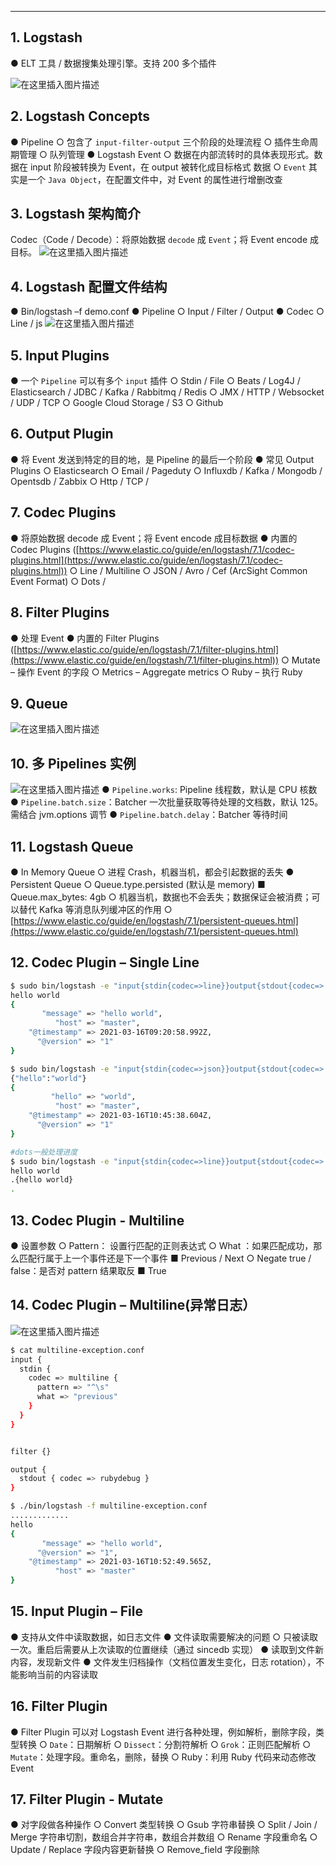 

-----
## 1. Logstash

● ELT 工具 / 数据搜集处理引擎。支持 200 多个插件

![在这里插入图片描述](https://img-blog.csdnimg.cn/20210316161248450.png?x-oss-process=image/watermark,type_ZmFuZ3poZW5naGVpdGk,shadow_10,text_aHR0cHM6Ly9ibG9nLmNzZG4ubmV0L3hpeGloYWhhbGVsZWhlaGU=,size_16,color_FFFFFF,t_70)
## 2. Logstash Concepts
● Pipeline
○ 包含了 `input-filter-output` 三个阶段的处理流程
○ 插件生命周期管理
○ 队列管理
● Logstash Event
○ 数据在内部流转时的具体表现形式。数据在 input 阶段被转换为 Event，在 output 被转化成目标格式
数据
○ `Event` 其实是一个 `Java Object`，在配置文件中，对 Event 的属性进行增删改查

## 3. Logstash 架构简介

Codec（Code / Decode）：将原始数据 `decode` 成 `Event`；将 Event encode 成目标。
![在这里插入图片描述](https://img-blog.csdnimg.cn/20210316161422177.png?x-oss-process=image/watermark,type_ZmFuZ3poZW5naGVpdGk,shadow_10,text_aHR0cHM6Ly9ibG9nLmNzZG4ubmV0L3hpeGloYWhhbGVsZWhlaGU=,size_16,color_FFFFFF,t_70)
## 4. Logstash 配置文件结构
● Bin/logstash –f demo.conf
● Pipeline
○ Input / Filter / Output
● Codec
○ Line / js
![在这里插入图片描述](https://img-blog.csdnimg.cn/2021031616145157.png?x-oss-process=image/watermark,type_ZmFuZ3poZW5naGVpdGk,shadow_10,text_aHR0cHM6Ly9ibG9nLmNzZG4ubmV0L3hpeGloYWhhbGVsZWhlaGU=,size_16,color_FFFFFF,t_70)
## 5. Input Plugins
● 一个 `Pipeline` 可以有多个 `input` 插件
○ Stdin / File
○ Beats / Log4J / Elasticsearch / JDBC / Kafka / Rabbitmq / Redis
○ JMX / HTTP / Websocket / UDP / TCP
○ Google Cloud Storage / S3
○ Github 

## 6. Output Plugin
● 将 Event 发送到特定的目的地，是 Pipeline 的最后一个阶段
● 常见 Output Plugins 
○ Elasticsearch
○ Email / Pageduty
○ Influxdb / Kafka / Mongodb / Opentsdb / Zabbix
○ Http / TCP / 

## 7. Codec Plugins
● 将原始数据 decode 成 Event；将 Event encode 成目标数据
● 内置的 Codec Plugins ([https://www.elastic.co/guide/en/logstash/7.1/codec-plugins.html](https://www.elastic.co/guide/en/logstash/7.1/codec-plugins.html))
○ Line / Multiline
○ JSON / Avro / Cef (ArcSight Common Event Format)
○ Dots /

## 8. Filter Plugins
● 处理 Event
● 内置的 Filter Plugins ([https://www.elastic.co/guide/en/logstash/7.1/filter-plugins.html](https://www.elastic.co/guide/en/logstash/7.1/filter-plugins.html))
○ Mutate – 操作 Event 的字段
○ Metrics – Aggregate metrics
○ Ruby – 执行 Ruby

## 9. Queue
![在这里插入图片描述](https://img-blog.csdnimg.cn/20210316165502367.png?x-oss-process=image/watermark,type_ZmFuZ3poZW5naGVpdGk,shadow_10,text_aHR0cHM6Ly9ibG9nLmNzZG4ubmV0L3hpeGloYWhhbGVsZWhlaGU=,size_16,color_FFFFFF,t_70)
## 10. 多 Pipelines 实例
![在这里插入图片描述](https://img-blog.csdnimg.cn/20210316165536714.png?x-oss-process=image/watermark,type_ZmFuZ3poZW5naGVpdGk,shadow_10,text_aHR0cHM6Ly9ibG9nLmNzZG4ubmV0L3hpeGloYWhhbGVsZWhlaGU=,size_16,color_FFFFFF,t_70)
● `Pipeline.works`: Pipeline 线程数，默认是 CPU 核数
● `Pipeline.batch.size`：Batcher 一次批量获取等待处理的文档数，默认 125。需结合 jvm.options
调节
● `Pipeline.batch.delay`：Batcher 等待时间

## 11. Logstash Queue
● In Memory Queue
○ 进程 Crash，机器当机，都会引起数据的丢失
● Persistent Queue
○ Queue.type.persisted (默认是 memory)
■ Queue.max_bytes: 4gb
○ 机器当机，数据也不会丢失；数据保证会被消费；可以替代 Kafka 等消息队列缓冲区的作用
○ [https://www.elastic.co/guide/en/logstash/7.1/persistent-queues.html](https://www.elastic.co/guide/en/logstash/7.1/persistent-queues.html)

## 12. Codec Plugin – Single Line

```bash
$ sudo bin/logstash -e "input{stdin{codec=>line}}output{stdout{codec=> rubydebug}}"
hello world
{
       "message" => "hello world",
          "host" => "master",
    "@timestamp" => 2021-03-16T09:20:58.992Z,
      "@version" => "1"
}

$ sudo bin/logstash -e "input{stdin{codec=>json}}output{stdout{codec=> rubydebug}}"
{"hello":"world"}   
{
         "hello" => "world",
          "host" => "master",
    "@timestamp" => 2021-03-16T10:45:38.604Z,
      "@version" => "1"
}

#dots一般处理进度
$ sudo bin/logstash -e "input{stdin{codec=>line}}output{stdout{codec=> dots}}"
hello world
.{hello world}   
.
```
## 13. Codec Plugin - Multiline
● 设置参数
○ Pattern： 设置行匹配的正则表达式
○ What ：如果匹配成功，那么匹配行属于上一个事件还是下一个事件
■ Previous / Next
○ Negate true / false：是否对 pattern 结果取反
■ True 

## 14. Codec Plugin – Multiline(异常日志）
![在这里插入图片描述](https://img-blog.csdnimg.cn/20210316170010587.png?x-oss-process=image/watermark,type_ZmFuZ3poZW5naGVpdGk,shadow_10,text_aHR0cHM6Ly9ibG9nLmNzZG4ubmV0L3hpeGloYWhhbGVsZWhlaGU=,size_16,color_FFFFFF,t_70)
```bash
$ cat multiline-exception.conf 
input {
  stdin {
    codec => multiline {
      pattern => "^\s"
      what => "previous"
    }
  }
}


filter {}

output {
  stdout { codec => rubydebug }
}
```


```bash
$ ./bin/logstash -f multiline-exception.conf
.............
hello
{
       "message" => "hello world",
      "@version" => "1",
    "@timestamp" => 2021-03-16T10:52:49.565Z,
          "host" => "master"
}
```

## 15. Input Plugin – File
● 支持从文件中读取数据，如日志文件
● 文件读取需要解决的问题
○ 只被读取一次。重启后需要从上次读取的位置继续（通过 sincedb 实现）
● 读取到文件新内容，发现新文件
● 文件发生归档操作（文档位置发生变化，日志 rotation），不能影响当前的内容读取




## 16. Filter Plugin
● Filter Plugin 可以对 Logstash Event 进行各种处理，例如解析，删除字段，类型转换
○ `Date`：日期解析
○ `Dissect`：分割符解析
○ `Grok`：正则匹配解析
○ `Mutate`：处理字段。重命名，删除，替换
○ Ruby：利用 Ruby 代码来动态修改 Event

## 17. Filter Plugin - Mutate
● 对字段做各种操作
○ Convert 类型转换
○ Gsub 字符串替换
○ Split / Join / Merge 字符串切割，数组合并字符串，数组合并数组
○ Rename 字段重命名
○ Update / Replace 字段内容更新替换
○ Remove_field 字段删除


